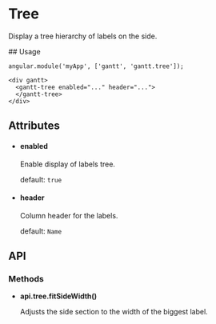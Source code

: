 # Tree

Display a tree hierarchy of labels on the side.

## Usage

    angular.module('myApp', ['gantt', 'gantt.tree']);

<!-- -->

    <div gantt>
      <gantt-tree enabled="..." header="...">
      </gantt-tree>
    </div>

## Attributes

- #### enabled

    Enable display of labels tree.

    default: `true`

- #### header

    Column header for the labels.

    default: `Name`

## API

### Methods

- **api.tree.fitSideWidth()**

    Adjusts the side section to the width of the biggest label.
